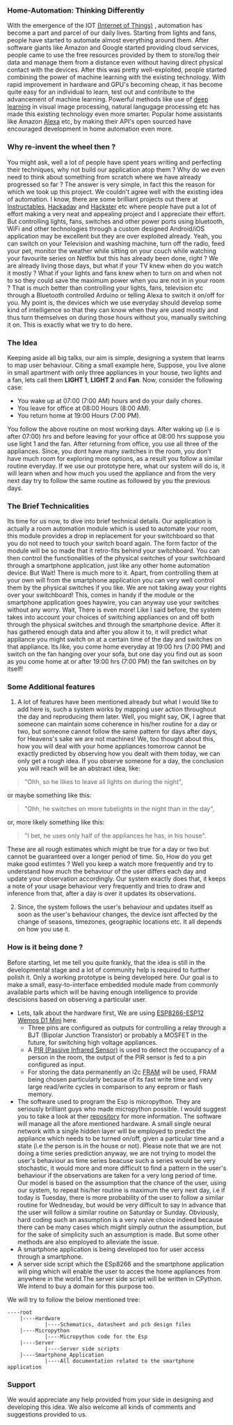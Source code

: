 ### Home-Automation: Thinking Differently
With the emergence of the IOT [(Internet of Things)](https://en.wikipedia.org/wiki/Internet_of_things) , automation has become a part and parcel of our daily lives. Starting from lights and fans, people have started to automate almost everything around them. After software giants like Amazon and Google started providing cloud services, people came to use the free resources provided by them to store/log their data and manage them from a distance even without having direct physical contact with the devices.
After this was pretty well-exploited, people started combining the power of machine learning with the existing technology. With rapid improvement in hardware and GPU's becoming cheap, it has become quite easy for an individual to learn, test out and contribute to the advancement of machine learning. Powerful methods like use of [deep learning](https://en.wikipedia.org/wiki/Deep_learning) in visual image processing, natural langugage processing etc has made this existing technology even more smarter. Popular home assistants like Amazon [Alexa](https://developer.amazon.com/alexa) etc, by making their API's open sourced have encouraged development in home automation even more.
### Why re-invent the wheel then ?
You might ask, well a lot of people have spent years writing and perfecting their techniques, why not build our application atop them ? Why do we even need to think about something from scratch where we have already progressed so far ? The answer is very simple, in fact this the reason for which we took up this project. We couldn't agree well with the existing idea of automation. I know, there are some brilliant projects out there at [Instructables](https://www.instructables.com/), [Hackaday](https://hackaday.com/) and [Hackster](https://www.hackster.io/) etc where people have put a lot of effort making a very neat and appealing project and I appreciate their effort. But controlling lights, fans, switches and other power ports using bluetooth, WiFi and other technologies through a custom designed Android/iOS application may be excellent but they are over exploited already. Yeah, you can switch on your Television and washing machine, turn off the radio, feed your pet, monitor the weather while sitting on your couch while watching your favourite series on Netflix but this has already been done, right ? We are already living those days, but what if your TV knew when do you watch it mostly ? What if your lights and fans knew when to turn on and when not to so they could save the maximum power when you are not in in your room ? That is much better than controlling your lights, fans, television etc through a Bluetooth controlled Arduino or telling Alexa to switch it on/off for you. My point is, the devices which we use everyday should develop some kind of intelligence so that they can know when they are used mostly and thus turn themselves on during those hours without you, manually switching it on. This is exactly what we try to do here.
### The Idea
Keeping aside all big talks, our aim is simple, designing a system that learns to map user behaviour. Citing a small example here, Suppose, you live alone in small apartment with only three appliances in your house, two lights and a fan, lets call them **LIGHT 1**, **LIGHT 2** and **Fan**. Now, consider the following case:
* You wake up at 07:00 (7:00 AM) hours and do your daily chores.
* You leave for office at 08:00 Hours (8:00 AM).
* You return home at 19:00 Hours (7:00 PM).

You follow the above routine on most working days. After waking up (i.e is after 07:00) hrs and before leaving for your office at 08:00 hrs suppose you use light 1 and the fan. After returning from office, you use all three of the appliances. Since, you dont have many switches in the room, you don't have much room for exploring more options, as a result you follow a similar routine everyday.
If we use our prototype here, what our system will do is, it will learn when and how much you used the appliance and from the very next day try to follow the same routine as followed by you the previous days. 
### The Brief Technicalities
Its time for us now, to dive into brief technical details. Our application is actually a room automation module which is used to automate your room, this module provides a drop in replacement for your switchboard so that you do not need to touch your switch board again. The form factor of the module will be so made that it retro-fits behind your switchboard. You can then control the functionalities of the physical switches of your switchboard through a smartphone application, just like any other home automation device. But Wait! There is much more to it. Apart, from controlling them at your own will from the smartphone application you can very well control them by the physical switches if you like. We are not taking away your rights over your switchboard! This, comes in handy if the module or the smartphone application goes haywire, you can anyway use your switches without any worry. Wait, There is even more! Like I said before, the system takes into account your choices of switching appliances on and off both through the physical switches and through the smartphone device. After it has gathered enough data and after you allow it to, it will predict what appliance you might switch on at a certain time of the day and switches on that appliance. Its like, you come home everyday at 19:00 hrs (7:00 PM) and switch on the fan hanging over your sofa, but one day you find out as soon as you come home at or after 19:00 hrs (7:00 PM) the fan switches on by itself!
### Some Additional features
1. A lot of features have been mentioned already but what I would like to add here is, such a system works by mapping user action throughout the day and reproducing them later. Well, you might say, OK, I agree that someone can maintain some coherence in his/her routine for a day or two, but someone cannot follow the same pattern for days after days, for Heavens's sake we are not machines! We, too thought about this, how you will deal with your home appliances tomorrow cannot be exactly predicted by observing how you dealt with them today, we can only get a rough idea. If you observe someone for a day, the conclusion you will reach will be an abstract idea, like:
  > "Ohh, so he likes to leave all lights on during the night",

  or maybe something like this:

  > "Ohh, he switches on more tubelights in the night than in the day",

  or, more likely something like this:

  > "I bet, he uses only half of the appliances he has, in his house".

These are all rough estimates which might be true for a day or two but cannot be guaranteed over a longer period of time. So, How do you get make good estimtes ? Well you keep a watch more frequently and try to understand how much the behaviour of the user differs each day and update your observation accordingly. Our system exactly does that, it keeps a note of your usage behaviour very frequently and tries to draw and inference from that, after a day is over it updates its observations.

2. Since, the system follows the user's behaviour and updates itself as soon as the user's behaviour changes, the device isnt affected by the change of seasons, timezones, geographic locations etc. It all depends on how you use it. 
### How is it being done ?
Before starting, let me tell you quite frankly, that the idea is still in the developmental stage and a lot of community help is required to further polish it. Only a working prototype is being developed here. Our goal is to make a small, easy-to-interface  embedded module made from commonly available parts which will be having enough intelligence to provide descisions based on observing a particular user.
* Lets, talk about the hardware first, We are using [ESP8266-ESP12](https://www.elecrow.com/download/ESP-12S_User_Manual.pdf) [Wemos D1 Mini](https://wiki.wemos.cc/products:retired:d1_mini_v2.2.0) here. 
  * Three pins are configured as outputs for controlling a relay through a BJT (Bipolar Junction Transistor) or probably a MOSFET in the future, for switching high voltage appliances. 
  * A [PIR (Passive Infrared Sensor)](https://cdn-learn.adafruit.com/downloads/pdf/pir-passive-infrared-proximity-motion-sensor.pdf) is used to detect the occupancy of a person in the room, the output of the PIR sensor is fed to a pin configured as input. 
  * For storing the data permanently an i2c [FRAM](http://www.cypress.com/file/136491/download) will be used, FRAM being chosen particularly because of its fast write time and very large read/write cycles in comparison to any eeprom or flash memory.
* The software used to program the Esp is micropython. They are seriously brilliant guys who made micropython possible. I would suggest you to take a look at ther [repository](https://github.com/micropython/micropython) for more information. The software will manage all the afore mentioned hardware. A small single neural network with a single hidden layer will be employed to predict the appliance which needs to be turned on/off, given a particular time and a state (i.e the person is in the house or not). Please note that we are not doing a time series prediction anyway, we are not trying to model the user's behaviour as time series beacuse such a series would be very stochastic, it would more and more difficult to find a pattern in the user's behaviour if the observations are taken for a very long period of time. Our model is based on the assumption that the chance of the user,  using our system, to repeat his/her routine is maximum the very next day, i.e if today is Tuesday, there is more probability of the user to follow a similar routine for Wednesday, but would be very difficult to say in advance that the user will follow a similar routine on Saturday or Sunday. Obviously, hard coding such an assumption is a very naive choice indeed because there can be many cases which might simply outrun the assumption, but for the sake of simplicity such an assumption is made. But some other methods are also employed to alleviate the issue. 
* A smartphone application is being developed too for user access through a smartphone.
* A server side script which the ESp8266 and the smartphone application will ping which will enable the user to acces the home appliances from anywhere in the world.The server side script will be written in CPython. We intend to buy a domain for this purpose too.

We will try to follow the below mentioned tree:

    ----root
        |----Hardware
                |----Schematics, datasheet and pcb design files
        |----Micropython
                |----Micropython code for the Esp
        |----Server
                |----Server side scripts
        |----Smartphone_Application
                |----All documentation related to the smartphone application


### Support
We would appreciate any help provided from your side in designing and developing this idea. We also welcome all kinds of comments and suggestions provided to us.
